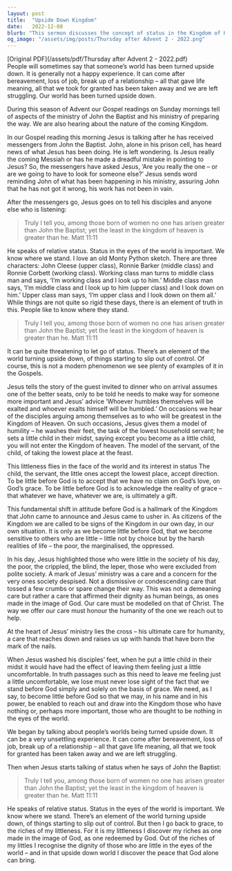 ```yaml
---
layout: post
title:  "Upside Down Kingdom"
date:   2022-12-08
blurb: "This sermon discusses the concept of status in the Kingdom of Heaven, using the example of John the Baptist. It emphasizes the importance of humility and servitude, and the need to be 'little' before God. It also highlights the call to care for the marginalized and oppressed, following the example of Jesus' ministry."
og_image: "/assets/img/posts/Thursday after Advent 2 - 2022.png"
---
```

[Original PDF](/assets/pdf/Thursday after Advent 2 - 2022.pdf)    
People will sometimes say that someone’s world has been turned upside down. It is generally not a happy experience. It can come after bereavement, loss of job, break up of a relationship – all that gave life meaning, all that we took for granted has been taken away and we are left struggling. Our world has been turned upside down.

During this season of Advent our Gospel readings on Sunday mornings tell of aspects of the ministry of John the Baptist and his ministry of preparing the way. We are also hearing about the nature of the coming Kingdom.

In our Gospel reading this morning Jesus is talking after he has received messengers from John the Baptist. John, alone in his prison cell, has heard news of what Jesus has been doing. He is left wondering. Is Jesus really the coming Messiah or has he made a dreadful mistake in pointing to Jesus? So, the messengers have asked Jesus, ‘Are you really the one – or are we going to have to look for someone else?’ Jesus sends word reminding John of what has been happening in his ministry, assuring John that he has not got it wrong, his work has not been in vain.

After the messengers go, Jesus goes on to tell his disciples and anyone else who is listening:

> Truly I tell you, among those born of women no one has arisen greater than John the Baptist; yet the least in the kingdom of heaven is greater than he. Matt 11:11

He speaks of relative status. Status in the eyes of the world is important. We know where we stand. I love an old Monty Python sketch. There are three characters: John Cleese (upper class), Ronnie Barker (middle class) and Ronnie Corbett (working class). Working class man turns to middle class man and says, ‘I’m working class and I look up to him.’ Middle class man says, ‘I’m middle class and I look up to him (upper class) and I look down on him.’ Upper class man says, ‘I’m upper class and I look down on them all.’ While things are not quite so rigid these days, there is an element of truth in this. People like to know where they stand.

> Truly I tell you, among those born of women no one has arisen greater than John the Baptist; yet the least in the kingdom of heaven is greater than he. Matt 11:11

It can be quite threatening to let go of status. There’s an element of the world turning upside down, of things starting to slip out of control. Of course, this is not a modern phenomenon we see plenty of examples of it in the Gospels.

Jesus tells the story of the guest invited to dinner who on arrival assumes one of the better seats, only to be told he needs to make way for someone more important and Jesus’ advice ‘Whoever humbles themselves will be exalted and whoever exalts himself will be humbled.’ On occasions we hear of the disciples arguing among themselves as to who will be greatest in the Kingdom of Heaven. On such occasions, Jesus gives them a model of humility – he washes their feet, the task of the lowest household servant; he sets a little child in their midst, saying except you become as a little child, you will not enter the Kingdom of heaven. The model of the servant, of the child, of taking the lowest place at the feast.

This littleness flies in the face of the world and its interest in status The child, the servant, the little ones accept the lowest place, accept direction. To be little before God is to accept that we have no claim on God’s love, on God’s grace. To be little before God is to acknowledge the reality of grace – that whatever we have, whatever we are, is ultimately a gift.

This fundamental shift in attitude before God is a hallmark of the Kingdom that John came to announce and Jesus came to usher in. As citizens of the Kingdom we are called to be signs of the Kingdom in our own day, in our own situation. It is only as we become little before God, that we become sensitive to others who are little – little not by choice but by the harsh realities of life – the poor, the marginalised, the oppressed.

In his day, Jesus highlighted those who were little in the society of his day, the poor, the crippled, the blind, the leper, those who were excluded from polite society. A mark of Jesus’ ministry was a care and a concern for the very ones society despised. Not a dismissive or condescending care that tossed a few crumbs or spare change their way. This was not a demeaning care but rather a care that affirmed their dignity as human beings, as ones made in the image of God. Our care must be modelled on that of Christ. The way we offer our care must honour the humanity of the one we reach out to help.

At the heart of Jesus’ ministry lies the cross – his ultimate care for humanity, a care that reaches down and raises us up with hands that have born the mark of the nails.

When Jesus washed his disciples’ feet, when he put a little child in their midst it would have had the effect of leaving them feeling just a little uncomfortable. In truth passages such as this need to leave me feeling just a little uncomfortable, we lose must never lose sight of the fact that we stand before God simply and solely on the basis of grace. We need, as I say, to become little before God so that we may, in his name and in his power, be enabled to reach out and draw into the Kingdom those who have nothing or, perhaps more important, those who are thought to be nothing in the eyes of the world.

We began by talking about people’s worlds being turned upside down. It can be a very unsettling experience. It can come after bereavement, loss of job, break up of a relationship – all that gave life meaning, all that we took for granted has been taken away and we are left struggling.

Then when Jesus starts talking of status when he says of John the Baptist:

> Truly I tell you, among those born of women no one has arisen greater than John the Baptist; yet the least in the kingdom of heaven is greater than he. Matt 11:11

He speaks of relative status. Status in the eyes of the world is important. We know where we stand. There’s an element of the world turning upside down, of things starting to slip out of control. But then I go back to grace, to the riches of my littleness. For it is my littleness I discover my riches as one made in the image of God, as one redeemed by God. Out of the riches of my littles I recognise the dignity of those who are little in the eyes of the world – and in that upside down world I discover the peace that God alone can bring.
